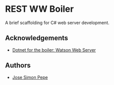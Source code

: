 
# REST WW Boiler

A brief scaffolding for C# web server development.


## Acknowledgements

 - [Dotnet for the boiler: Watson Web Server](https://github.com/dotnet/WatsonWebserver)


## Authors

- [Jose Simon Pepe](https://github.com/Jose-Simon-Pepe)

